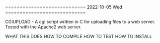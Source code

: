 ============================ 2022-10-05 Wed ============================

CGIUPLOAD - A cgi script written in C for uploading files to a web server.
            Tested with the Apache2 web server.

WHAT THIS DOES
HOW TO COMPILE
HOW TO TEST
HOW TO INSTALL

